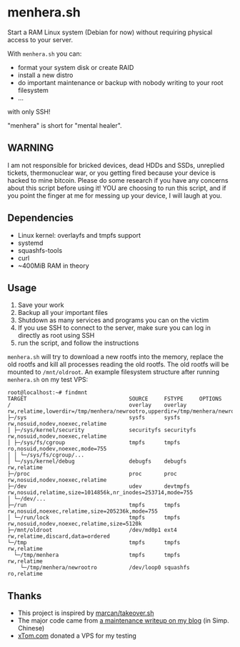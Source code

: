 # menhera.sh

Start a RAM Linux system (Debian for now) without requiring physical access to your server.

With `menhera.sh` you can:
  * format your system disk or create RAID
  * install a new distro
  * do important maintenance or backup with nobody writing to your root filesystem
  * ...

with only SSH!

"menhera" is short for "mental healer". 

## WARNING

I am not responsible for bricked devices, dead HDDs and SSDs, unreplied tickets, thermonuclear war, or you getting fired because your device is hacked to mine bitcoin. Please do some research if you have any concerns about this script before using it! YOU are choosing to run this script, and if you point the finger at me for messing up your device, I will laugh at you.

## Dependencies

  * Linux kernel: overlayfs and tmpfs support
  * systemd
  * squashfs-tools
  * curl
  * ~400MiB RAM in theory

## Usage

  1. Save your work
  1. Backup all your important files
  1. Shutdown as many services and programs you can on the victim
  1. If you use SSH to connect to the server, make sure you can log in directly as root using SSH
  1. run the script, and follow the instructions

`menhera.sh` will try to download a new rootfs into the memory, replace the old rootfs and kill all processes reading the old rootfs. The old rootfs will be mounted to `/mnt/oldroot`. An example filesystem structure after running `menhera.sh` on my test VPS:

```
root@localhost:~# findmnt
TARGET                                SOURCE     FSTYPE     OPTIONS
/                                     overlay    overlay    rw,relatime,lowerdir=/tmp/menhera/newrootro,upperdir=/tmp/menhera/newrootrw,workdir=/tmp/menhera/overlayfs_workdir
├─/sys                                sysfs      sysfs      rw,nosuid,nodev,noexec,relatime
│ ├─/sys/kernel/security              securityfs securityfs rw,nosuid,nodev,noexec,relatime
│ ├─/sys/fs/cgroup                    tmpfs      tmpfs      ro,nosuid,nodev,noexec,mode=755
│ │ └─/sys/fs/cgroup/...
│ └─/sys/kernel/debug                 debugfs    debugfs    rw,relatime
├─/proc                               proc       proc       rw,nosuid,nodev,noexec,relatime
├─/dev                                udev       devtmpfs   rw,nosuid,relatime,size=1014856k,nr_inodes=253714,mode=755
│ └─/dev/...
├─/run                                tmpfs      tmpfs      rw,nosuid,noexec,relatime,size=205236k,mode=755
│ └─/run/lock                         tmpfs      tmpfs      rw,nosuid,nodev,noexec,relatime,size=5120k
├─/mnt/oldroot                        /dev/md0p1 ext4       rw,relatime,discard,data=ordered
└─/tmp                                tmpfs      tmpfs      rw,relatime
  └─/tmp/menhera                      tmpfs      tmpfs      rw,relatime
    └─/tmp/menhera/newrootro          /dev/loop0 squashfs   ro,relatime
```

## Thanks

  * This project is inspired by [marcan/takeover.sh](https://github.com/marcan/takeover.sh)
  * The major code came from [a maintenance writeup on my blog](https://blog.swineson.me/debian-9-csm-online-convert-root-partition-to-raid/) (in Simp. Chinese)
  * [xTom.com](https://xtom.com/) donated a VPS for my testing